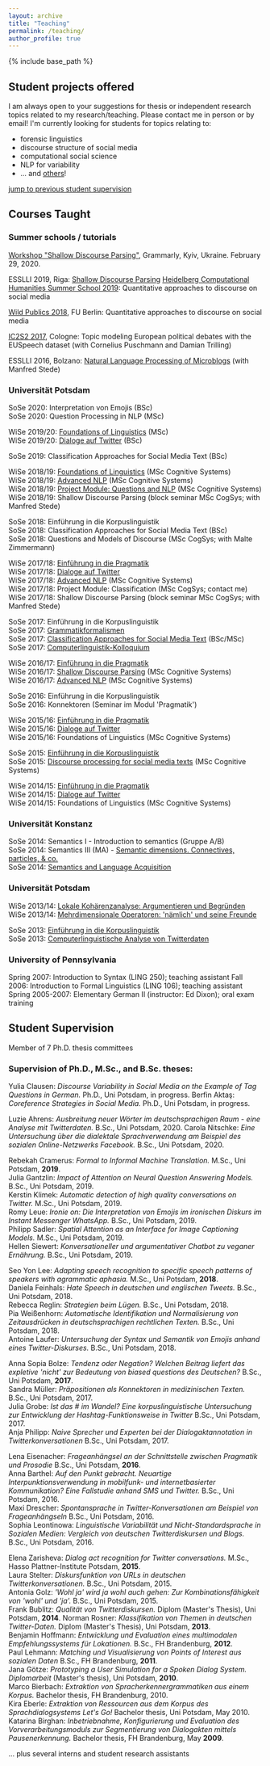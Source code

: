 ```yaml
---
layout: archive
title: "Teaching"
permalink: /teaching/
author_profile: true
---
```


{% include base_path %}

<h2>Student projects offered</h2>

I am always open to your suggestions for thesis or independent research topics related to
  my research/teaching. Please contact me in person or by email! I'm currently looking for students for topics relating to:

* forensic linguistics
* discourse structure of social media
* computational social science
* NLP for variability
* ... and [others](https://github.com/TScheffler/Teaching/blob/master/00_themen.md)!
  
<a href="#supervision">jump to previous student supervision</a>

Courses Taught
-----

<h3>Summer schools / tutorials</h3>

<a href="https://grammarly.ai/compling-workshop-shallow-discourse-parsing/" >Workshop "Shallow Discourse Parsing"</a>, Grammarly, Kyiv,
  Ukraine. February 29, 2020.
  
ESSLLI 2019, Riga: <a href="http://esslli2019.folli.info/courses/shallow-discourse-parsing/" >Shallow Discourse Parsing</a>
<a href="https://hch19.cl.uni-heidelberg.de/">Heidelberg Computational Humanities Summer School 2019</a>: Quantitative approaches to discourse on social media

<a href="http://www.geisteswissenschaften.fu-berlin.de/en/v/wild-publics/workshop/index.html">Wild Publics 2018</a>, FU Berlin: Quantitative approaches to discourse on social media

<a href="https://ic2s2.org/2017/">IC2S2 2017</a>, Cologne: Topic modeling European political debates with the EUSpeech dataset (with Cornelius Puschmann and Damian Trilling)

ESSLLI 2016, Bolzano: <a href="http://esslli2016.unibz.it/?page_id=350">Natural Language Processing of Microblogs</a> (with Manfred Stede)

<h3>Universität Potsdam</h3>

SoSe 2020: Interpretation von Emojis (BSc)  
SoSe 2020: Question Processing in NLP (MSc)  

WiSe 2019/20: <a href="2019foundling.html">Foundations of Linguistics</a> (MSc)  
WiSe 2019/20:  <a href="2019twitter.html">Dialoge auf Twitter</a> (BSc)

SoSe 2019: Classification Approaches for Social Media Text (BSc)

WiSe 2018/19: <a href="2018foundling.html">Foundations of Linguistics</a> (MSc Cognitive Systems)  
WiSe 2018/19: <a href="2018anlp.html">Advanced NLP</a> (MSc Cognitive Systems)  
WiSe 2018/19: <a href="2018questions.html">Project Module: Questions and NLP</a> (MSc Cognitive Systems)  
WiSe 2018/19: Shallow Discourse Parsing (block seminar MSc CogSys; with
  Manfred Stede)

SoSe 2018: Einführung in die Korpuslinguistik  
SoSe 2018: Classification Approaches for Social Media Text (BSc)  
SoSe 2018: Questions and Models of Discourse (MSc CogSys; with Malte Zimmermann)

WiSe 2017/18: <a href="2017pragmatics.html">Einführung in die Pragmatik</a>  
WiSe 2017/18: <a href="2017twitter.html">Dialoge auf Twitter</a>  
WiSe 2017/18: <a href="2017advancednlp/index.html">Advanced NLP</a> (MSc Cognitive Systems)  
WiSe 2017/18: Project Module: Classification (MSc CogSys; contact me)  
WiSe 2017/18: Shallow Discourse Parsing (block seminar MSc CogSys; with Manfred Stede)

SoSe 2017: Einführung in die Korpuslinguistik  
SoSe 2017: <a href="2017gramfor.html" >Grammatikformalismen</a>  
SoSe 2017: <a href="2017classification.html" >Classification Approaches for Social Media Text</a> (BSc/MSc)  
SoSe 2017: <a href="2017colloquium.html" >Computerlinguistik-Kolloquium</a>

WiSe 2016/17: <a href="2016pragmatics.html">Einführung in die Pragmatik</a>  
WiSe 2016/17: <a href="2016discproc.html">Shallow Discourse
  Parsing</a> (MSc Cognitive Systems)  
WiSe 2016/17: <a href="2016advancednlp/index.html">Advanced NLP</a> (MSc Cognitive Systems)

SoSe 2016: Einführung in die Korpuslinguistik  
SoSe 2016: Konnektoren (Seminar
  im Modul 'Pragmatik')

WiSe 2015/16: <a href="2015pragmatics.html">Einführung in die Pragmatik</a>  
WiSe 2015/16: <a href="2015twitter.html">Dialoge auf Twitter</a>  
WiSe 2015/16: Foundations of Linguistics (MSc Cognitive Systems)

SoSe 2015: <a href="2015korpling.html">Einführung in die Korpuslinguistik</a>   
SoSe 2015: <a href="2015discproc.html">Discourse
processing for social media texts</a> (MSc Cognitive Systems)

WiSe 2014/15: <a href="2014pragmatics.html">Einführung in die Pragmatik</a>  
WiSe 2014/15: <a href="2014twitter.html">Dialoge auf Twitter</a>  
WiSe 2014/15: Foundations of Linguistics (MSc Cognitive Systems)

<h3>Universität Konstanz</h3>

SoSe 2014: Semantics I - Introduction to semantics (Gruppe A/B)  
SoSe 2014: Semantics III (MA) - <a
href="2014dimensions.html">Semantic dimensions. Connectives,
particles, & co.</a>  
SoSe 2014: <a href="2014semacq.html">Semantics and
Language Acquisition</a>

<h3>Universität Potsdam</h3>

WiSe 2013/14: <a href="2013coherence.html">Lokale Kohärenzanalyse: Argumentieren und Begründen</a>  
WiSe 2013/14: <a href="2013naemlich.html">Mehrdimensionale Operatoren: 'nämlich' und seine Freunde</a>

SoSe 2013: <a href="2013korpling.html">Einführung in die Korpuslinguistik</a>  
SoSe 2013: <a href="2013twitter.html">Computerlinguistische Analyse von Twitterdaten</a>

<h3>University of Pennsylvania</h3>
Spring 2007: Introduction to Syntax (LING 250); teaching assistant  
Fall 2006: Introduction to Formal Linguistics (LING 106);
  teaching assistant  
Spring 2005-2007: Elementary German II (instructor: Ed Dixon); oral exam training



<h2 id="supervision">Student Supervision</h2>
Member of 7 Ph.D. thesis committees

<h3>Supervision of Ph.D., M.Sc., and B.Sc. theses:</h3>
Yulia Clausen: <i>Discourse Variability in Social Media on the Example of Tag Questions in German.</i> Ph.D., Uni Potsdam,
in progress.  
Berfin Akta&#351;: <i>Coreference Strategies in Social Media.</i> Ph.D., Uni Potsdam,
in progress.  

Luzie Ahrens: <i>Ausbreitung neuer Wörter im deutschsprachigen Raum - eine Analyse mit Twitterdaten.</i> B.Sc., Uni Potsdam, 2020.
Carola Nitschke: <i>Eine Untersuchung über die dialektale
Sprachverwendung am Beispiel des sozialen Online-Netzwerks Facebook.</i> B.Sc., Uni Potsdam, 2020.  

Rebekah Cramerus: <i>Formal to Informal Machine Translation.</i> M.Sc., Uni Potsdam, <b>2019</b>.  
Julia Gantzlin: <i>Impact of Attention on Neural Question Answering
Models.</i> B.Sc., Uni Potsdam, 2019.  
Kerstin Klimek: <i>Automatic detection of high quality
conversations on Twitter.</i> M.Sc., Uni Potsdam, 2019.  
Romy Leue: <i>Ironie on: Die Interpretation von Emojis im ironischen Diskurs im Instant Messenger WhatsApp.</i> B.Sc., Uni Potsdam, 2019.  
Philipp Sadler: <i>Spatial Attention as an Interface for Image Captioning Models.</i> M.Sc., Uni Potsdam, 2019.  
Hellen Siewert: <i>Konversationeller und argumentativer Chatbot zu veganer Ernährung.</i> B.Sc., Uni Potsdam, 2019.  

Seo Yon Lee: <i>Adapting speech recognition to specific speech patterns of speakers with agrammatic aphasia.</i> M.Sc., Uni Potsdam, <b>2018</b>.  
Daniela Feinhals: <i>Hate Speech in deutschen und englischen Tweets.</i> B.Sc., Uni Potsdam, 2018.  
Rebecca Reglin: <i>Strategien beim Lügen.</i> B.Sc., Uni Potsdam, 2018.  
Pia Weißenhorn: <i>Automatische Identifikation und Normalisierung von Zeitausdrücken in deutschsprachigen rechtlichen Texten.</i> B.Sc., Uni Potsdam, 2018.  
Antoine Laufer: <i>Untersuchung der Syntax und Semantik von Emojis anhand eines Twitter-Diskurses.</i> B.Sc., Uni Potsdam, 2018.  

Anna Sopia Bolze: <i>Tendenz oder Negation? Welchen Beitrag liefert das expletive 'nicht' zur Bedeutung von biased questions des Deutschen?</i> B.Sc., Uni Potsdam, <b>2017</b>.  
Sandra Müller: <i>Präpositionen als Konnektoren in medizinischen Texten.</i> B.Sc., Uni Potsdam, 2017.  
Julia Grobe: <i>Ist das # im Wandel? Eine korpuslinguistische Untersuchung zur Entwicklung der Hashtag-Funktionsweise in Twitter</i> B.Sc., Uni Potsdam, 2017.  
Anja Philipp: <i>Naive Sprecher und Experten bei der
Dialogaktannotation in Twitterkonversationen</i> B.Sc., Uni Potsdam, 2017.  

Lena Eisenacher: <i>Frageanhängsel an der Schnittstelle zwischen Pragmatik und Prosodie</i> B.Sc., Uni Potsdam, <b>2016</b>.  
Anna Barthel: <i>Auf den Punkt gebracht. Neuartige Interpunktionsverwendung in mobilfunk- und internetbasierter Kommunikation? Eine Fallstudie anhand SMS und Twitter.</i> B.Sc., Uni Potsdam, 2016.  
Maxi Drescher: <i>Spontansprache in Twitter-Konversationen am Beispiel von Frageanhängseln</i> B.Sc., Uni Potsdam, 2016.  
Sophia Leontinowa: <i>Linguistische Variabilität und Nicht-Standardsprache in Sozialen Medien: Vergleich von deutschen Twitterdiskursen und Blogs.</i> B.Sc., Uni Potsdam, 2016.  
  
Elena Zarisheva: <i>Dialog act recognition for Twitter
conversations.</i> M.Sc., Hasso Plattner-Institute Potsdam, <b>2015</b>.  
Laura Stelter: <i>Diskursfunktion von URLs in deutschen Twitterkonversationen.</i> B.Sc., Uni Potsdam, 2015.  
Antonia Golz: <i>'Wohl ja' wird ja wohl auch gehen: Zur  Kombinationsfähigkeit von 'wohl' und 'ja'.</i> B.Sc., Uni Potsdam, 2015.  
Frank Bublitz: <i>Qualität von Twitterdiskursen.</i> Diplom (Master's Thesis), Uni Potsdam, <b>2014</b>.
Norman Rosner: <i>Klassifikation von Themen in deutschen Twitter-Daten.</i> Diplom (Master's Thesis), Uni Potsdam, <b>2013</b>.  
Benjamin Hoffmann: <i>Entwicklung und Evaluation eines multimodalen Empfehlungssystems für Lokationen.</i> B.Sc., FH Brandenburg, <b>2012</b>.  
Paul Lehmann: <i>Matching und Visualisierung von Points of Interest aus sozialen Daten</i> B.Sc., FH Brandenburg, <b>2011</b>.  
Jana G&ouml;tze: <i>Prototyping a User Simulation for a Spoken Dialog System.</i> <i>Diplomarbeit</i> (Master's thesis), Uni Potsdam, <b>2010</b>.  
Marco Bierbach: <i>Extraktion von Spracherkennergrammatiken aus einem Korpus.</i> Bachelor thesis, FH Brandenburg, 2010.  
Kira Eberle: <i>Extraktion von Ressourcen aus dem Korpus des Sprachdialogsystems
Let's Go!</i> Bachelor thesis, Uni Potsdam, May 2010.  
Katarina Birghan: <i>Inbetriebnahme, Konfigurierung und Evaluation des Vorverarbeitungsmoduls zur Segmentierung von Dialogakten mittels Pausenerkennung.</i> Bachelor thesis, FH Brandenburg, May <b>2009</b>.

... plus several interns and student research assistants



